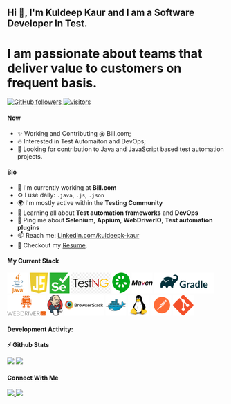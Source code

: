 ## Hi 👋, I'm Kuldeep Kaur and I am a Software Developer In Test.
# I am passionate about teams that deliver value to customers on frequent basis.

<p align="left">
  <!-- <a href="https://leetcode.com/kuldeepk-kaur/">
    <img src="https://cp-logo.vercel.app/leetcode/kuldeepk-kaur" alt="Leet code rating" />
  </a>
  <a href="https://codeforces.com/profile/kuldeepk-kaur">
    <img src="https://raw.githubusercontent.com/kuldeepk-kaur/cf-stats/main/output/rating.svg" alt="Leet code rating" />
  </a> -->
  <a href="https://github.com/kuldeepk-kaur?tab=followers">
    <img alt="GitHub followers" src="https://img.shields.io/github/followers/kuldeepk-kaur?color=green&logo=github">
  </a>
  <a href="https://github.com/kuldeepk-kaur/">
    <img src="https://komarev.com/ghpvc/?username=kuldeepk-kaur" alt="visitors" />
  </a>

</p>

#### Now

- ✨ Working and Contributing @ Bill.com;
- :fire: Interested in Test Automaiton and DevOps;
- :calendar: Looking for contribution to Java and JavaScript based test automation projects.

#### Bio

- 🏢 I'm currently working at **Bill.com**
- ⚙️ I use daily: `.java`, `.js`, `.json`
- 🌍 I'm mostly active within the **Testing Community**
- 🌱 Learning all about **Test automation frameworks** and **DevOps**
- 💬 Ping me about **Selenium**, **Appium**, **WebDriverIO**, **Test automation plugins**
- 📫 Reach me: [LinkedIn.com/kuldeepk-kaur](https://www.linkedin.com/in/kuldeepk-kaur/)
- 📝 Checkout my [Resume](resume.pdf).

#### My Current Stack

<img height="48" src="java-logo.svg" alt="Java"> <img height="48" src="javascript-original.svg" alt="JavaScript"> <img height="48" src="selenium-original.png" alt="Selenium WebDriver"> <img height="48" src="TestNG-original.png" alt="TestNG"> <img height="48" src="cucumber-original.svg" alt="Cucumber"> <img height="48" src="maven-original.svg" alt="Maven"> <img height="48" src="gradle-original.png" alt="Gradle"> <img height="48" src="wdio-original.png" alt="WDIO"> <img height="48" src="jenkins-original.png" alt="Jenkins"> <img height="48" src="browserstack-original.png" alt="BrowserStack"> <img height="48" src="docker-original.svg" alt="docker"> <img height="48" src="linux-original.svg" alt="Linux"> <img height="48" src="postman-original.svg" alt="POSTMAN"> <img height="48" src="git-original.svg" alt="Git">

#### Development Activity:

<b>⚡ Github Stats</b>
<p float="left">
<img height="180em" src="https://github-readme-stats.vercel.app/api?username=kuldeepk-kaur&show_icons=true&hide_border=true&&count_private=true&include_all_commits=true" /> 
<img height="180em" src="https://github-readme-stats.vercel.app/api/top-langs/?username=kuldeepk-kaur&show_icons=true&hide_border=true&layout=compact&langs_count=8"/>
</p>

<!-- <b>&#128200; Competitive Programming</b>
<p float="left">
<img height="273em" src="https://leetcard.jacoblin.cool/kuldeepk-kaur?theme=light&font=Karma&ext=contest" />
<img height="280em" src="https://raw.githubusercontent.com/kuldeepk-kaur/cf-stats/main/output/light_card.svg" />
</p> -->


#### Connect With Me

<p left="center">
<a href="https://www.linkedin.com/in/kuldeepk-kaur/">
  <img src="https://img.shields.io/badge/linkedin-%230077B5.svg?&style=for-the-badge&logo=linkedin&logoColor=white" height=25>
</a> 
<!--a href="https://www.facebook.com/kuldeepk-kaur">
  <img src="https://img.shields.io/badge/Facebook-1877F2?style=for-the-badge&logo=facebook&logoColor=white" height=25>
</a-->
<a href="mailto:kaur.kuldeep.cheema@gmail.com">
  <img src="	https://img.shields.io/badge/Gmail-D14836?style=for-the-badge&logo=gmail&logoColor=white" height=25>
</a>
</p>
